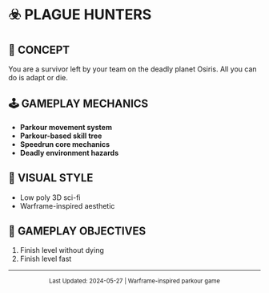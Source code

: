 # ☣️ PLAGUE HUNTERS  

## 📜 CONCEPT  
You are a survivor left by your team on the deadly planet Osiris. All you can do is adapt or die.

## 🕹️ GAMEPLAY MECHANICS  
- **Parkour movement system**  
- **Parkour-based skill tree**  
- **Speedrun core mechanics**  
- **Deadly environment hazards**  

## 🎨 VISUAL STYLE  
- Low poly 3D sci-fi  
- Warframe-inspired aesthetic  

## 🎯 GAMEPLAY OBJECTIVES  
1. Finish level without dying  
2. Finish level fast  

---

<div align="center">
    <sup>Last Updated: 2024-05-27 | Warframe-inspired parkour game</sup>
</div>
